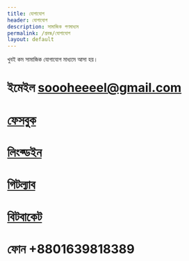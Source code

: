 ```yaml
---
title: যোগাযোগ
header: যোগাযোগ
description: সামাজিক গণমাধ্যম
permalink: /প্রবন্ধ/যোগাযোগ
layout: default
---
```


খুবই কম সামাজিক যোগাযোগ মাধ্যমে আসা হয়। 
 # ইমেইল soooheeeel@gmail.com
<i class="fab fa-facebook-f"></i>
 # [ফেসবুক](https://facebook.com/nahklehos/)
 # [লিংক্ডইন](https://linkedin.com/in/Sohel-Khan-R)
 # [গিটল্যাব](https://gitlab.com/sohel.khan/)
 # [বিটবাকেট](https://bitbucket.org/sohel_khan/)
 # ফোন +8801639818389
